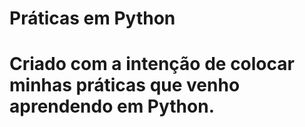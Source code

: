 # Práticas em Python
# Criado com a intenção de colocar minhas práticas que venho aprendendo em Python.
